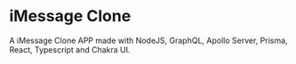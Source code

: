 # iMessage Clone

A iMessage Clone APP made with NodeJS, GraphQL, Apollo Server, Prisma, React, Typescript and Chakra UI.
